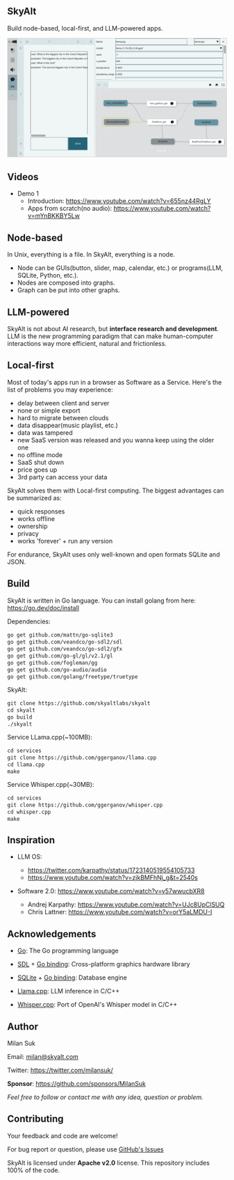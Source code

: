 ## SkyAlt
Build node-based, local-first, and LLM-powered apps.


<p align="center">
<img src="https://github.com/skyaltlabs/skyalt/blob/main/screenshots/screenshot_2024-3-13_21-33-40_small.png?raw=true" style="border:1px solid LightGrey" />
</p>



## Videos
- Demo 1
    - Introduction: https://www.youtube.com/watch?v=655nz44RgLY
    - Apps from scratch(no audio): https://www.youtube.com/watch?v=mYnBKKBY5Lw



## Node-based
In Unix, everything is a file. In SkyAlt, everything is a node.
- Node can be GUIs(button, slider, map, calendar, etc.) or programs(LLM, SQLite, Python, etc.).
- Nodes are composed into graphs. 
- Graph can be put into other graphs. 



## LLM-powered
SkyAlt is not about AI research, but **interface research and development**. LLM is the new programming paradigm that can make human-computer interactions way more efficient, natural and frictionless.



## Local-first
Most of today's apps run in a browser as Software as a Service. Here's the list of problems you may experience:
- delay between client and server
- none or simple export
- hard to migrate between clouds
- data disappear(music playlist, etc.)
- data was tampered
- new SaaS version was released and you wanna keep using the older one
- no offline mode
- SaaS shut down
- price goes up
- 3rd party can access your data

SkyAlt solves them with Local-first computing. The biggest advantages can be summarized as:
- quick responses
- works offline
- ownership
- privacy
- works 'forever' + run any version

For endurance, SkyAlt uses only well-known and open formats SQLite and JSON.



## Build
SkyAlt is written in Go language. You can install golang from here: https://go.dev/doc/install

Dependencies:
<pre><code>go get github.com/mattn/go-sqlite3
go get github.com/veandco/go-sdl2/sdl
go get github.com/veandco/go-sdl2/gfx
go get github.com/go-gl/gl/v2.1/gl
go get github.com/fogleman/gg
go get github.com/go-audio/audio
go get github.com/golang/freetype/truetype
</code></pre>

SkyAlt:
<pre><code>git clone https://github.com/skyaltlabs/skyalt
cd skyalt
go build
./skyalt
</code></pre>

Service LLama.cpp(~100MB):
<pre><code>cd services
git clone https://github.com/ggerganov/llama.cpp
cd llama.cpp
make
</code></pre>

Service Whisper.cpp(~30MB):
<pre><code>cd services
git clone https://github.com/ggerganov/whisper.cpp
cd whisper.cpp
make
</code></pre>



## Inspiration
- LLM OS:
    - https://twitter.com/karpathy/status/1723140519554105733
    - https://www.youtube.com/watch?v=zjkBMFhNj_g&t=2540s

- Software 2.0:  https://www.youtube.com/watch?v=y57wwucbXR8
    - Andrej Karpathy: https://www.youtube.com/watch?v=UJc8UpClSUQ
    - Chris Lattner: https://www.youtube.com/watch?v=orY5aLMDU-I



## Acknowledgements
- [Go](https://go.dev/): The Go programming language
- [SDL](https://www.libsdl.org/) + [Go binding](https://github.com/veandco/go-sdl2): Cross-platform graphics hardware library
- [SQLite](https://www.sqlite.org/) + [Go binding](https://github.com/mattn/go-sqlite3): Database engine

- [Llama.cpp](https://github.com/ggerganov/llama.cpp): LLM inference in C/C++
- [Whisper.cpp](https://github.com/ggerganov/whisper.cpp): Port of OpenAI's Whisper model in C/C++



## Author
Milan Suk

Email: milan@skyalt.com

Twitter: https://twitter.com/milansuk/

**Sponsor**: https://github.com/sponsors/MilanSuk

*Feel free to follow or contact me with any idea, question or problem.*



## Contributing
Your feedback and code are welcome!

For bug report or question, please use [GitHub's Issues](https://github.com/skyaltlabs/skyalt/issues)

SkyAlt is licensed under **Apache v2.0** license. This repository includes 100% of the code.
